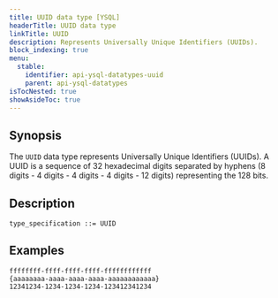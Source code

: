 ```yaml
---
title: UUID data type [YSQL]
headerTitle: UUID data type
linkTitle: UUID
description: Represents Universally Unique Identifiers (UUIDs).
block_indexing: true
menu:
  stable:
    identifier: api-ysql-datatypes-uuid
    parent: api-ysql-datatypes
isTocNested: true
showAsideToc: true
---
```


## Synopsis

The `UUID` data type represents Universally Unique Identifiers (UUIDs). A UUID is a sequence of 32 hexadecimal digits separated by hyphens (8 digits - 4 digits - 4 digits - 4 digits - 12 digits) representing the 128 bits.

## Description

```
type_specification ::= UUID
```

## Examples

```
ffffffff-ffff-ffff-ffff-ffffffffffff
{aaaaaaaa-aaaa-aaaa-aaaa-aaaaaaaaaaaa}
12341234-1234-1234-1234-123412341234
```

